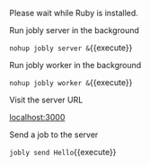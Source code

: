 Please wait while Ruby is installed.

Run jobly server in the background

`nohup jobly server &`{{execute}}

Run jobly worker in the background

`nohup jobly worker &`{{execute}}

Visit the server URL

[localhost:3000][1]

Send a job to the server

`jobly send Hello`{{execute}}




[1]: https://[[HOST_SUBDOMAIN]]-3000-[[KATACODA_HOST]].environments.katacoda.com/statuses
